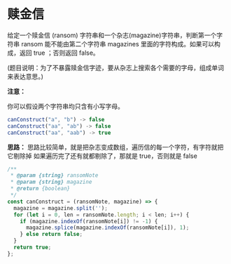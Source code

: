 # 赎金信

给定一个赎金信 (ransom) 字符串和一个杂志(magazine)字符串，判断第一个字符串 ransom 能不能由第二个字符串 magazines 里面的字符构成。如果可以构成，返回 true ；否则返回 false。

(题目说明：为了不暴露赎金信字迹，要从杂志上搜索各个需要的字母，组成单词来表达意思。)

**注意：**

你可以假设两个字符串均只含有小写字母。

```js
canConstruct("a", "b") -> false
canConstruct("aa", "ab") -> false
canConstruct("aa", "aab") -> true
```

**思路：**
思路比较简单，就是把杂志变成数组，遍历信的每一个字符，有字符就把它剔除掉
如果遍历完了还有就都剔除了，那就是 true，否则就是 false

```js
/**
 * @param {string} ransomNote
 * @param {string} magazine
 * @return {boolean}
 */
const canConstruct = (ransomNote, magazine) => {
  magazine = magazine.split('');
  for (let i = 0, len = ransomNote.length; i < len; i++) {
    if (magazine.indexOf(ransomNote[i]) != -1) {
      magazine.splice(magazine.indexOf(ransomNote[i]), 1);
    } else return false;
  }
  return true;
};
```
